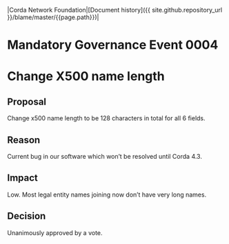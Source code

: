 |Corda Network Foundation|[Document history]({{ site.github.repository_url }}/blame/master/{{page.path}})|

Mandatory Governance Event 0004
===============================

Change X500 name length
===================================

Proposal
--------
Change x500 name length to be 128 characters in total for all 6 fields.

Reason
------
Current bug in our software which won’t be resolved until Corda 4.3.

Impact
------
Low. Most legal entity names joining now don’t have very long names.

Decision
--------
Unanimously approved by a vote.
